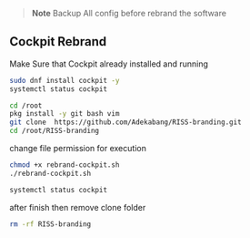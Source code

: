 > **Note**
> Backup All config before rebrand the software


## Cockpit Rebrand

Make Sure that Cockpit already installed and running
```sh
sudo dnf install cockpit -y
systemctl status cockpit
```


```sh
cd /root
pkg install -y git bash vim
git clone  https://github.com/Adekabang/RISS-branding.git
cd /root/RISS-branding
```

change file permission for execution

```sh
chmod +x rebrand-cockpit.sh
./rebrand-cockpit.sh
```

```sh
systemctl status cockpit
```

after finish then remove clone folder 
```sh
rm -rf RISS-branding
```
